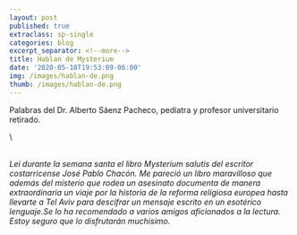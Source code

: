 ```yaml
---
layout: post
published: true
extraclass: sp-single
categories: blog
excerpt_separator: <!--more-->
title: Hablan de Mysterium
date: '2020-05-18T19:53:09-06:00'
img: /images/hablan-de.png
thumb: /images/hablan-de.png
---
```

Palabras del Dr. Alberto Sáenz Pacheco, pediatra y profesor universitario retirado. 

<!--more-->\
\
_Leí  durante la semana santa el libro  Mysterium  salutis del escritor costarricense José  Pablo Chacón. Me pareció  un libro maravilloso que además  del misterio que rodea un asesinato documenta  de manera extraordinaria  un viaje por la historia de la reforma  religiosa  europea  hasta llevarte a Tel Aviv  para descifrar un mensaje escrito en un esotérico  lenguaje.Se lo ha recomendado a varios amigos aficionados a la lectura. Estoy seguro que lo disfrutarán  muchísimo._
